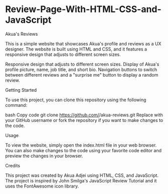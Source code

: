 # Review-Page-With-HTML-CSS-and-JavaScript

Akua's Reviews

This is a simple website that showcases Akua's profile and reviews as a UX designer. The website is built using HTML and CSS, and it features a responsive design that adjusts to different screen sizes.



Responsive design that adjusts to different screen sizes.
Display of Akua's profile picture, name, job title, and short bio.
Navigation buttons to switch between different reviews and a "surprise me" button to display a random review.

Getting Started

To use this project, you can clone this repository using the following command:

bash
Copy code
git clone https://github.com/<username>/akua-reviews.git
Replace <username> with your GitHub username or fork the repository if you want to make changes to the code.

Usage

To view the website, simply open the index.html file in your web browser. You can also make changes to the code using your favorite code editor and preview the changes in your browser.

Credits

This project was created by Akua Adjei using HTML, CSS, and JavaScript. The project is inspired by John Smilga's JavaScript Review Tutorial and it uses the FontAwesome icon library.






